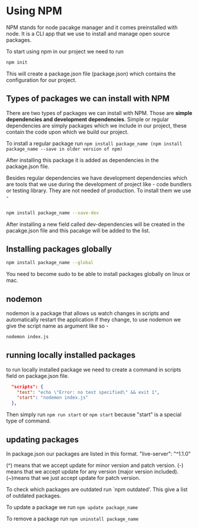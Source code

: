 # Using NPM

NPM stands for node pacakge manager and it comes preinstalled with node. It is a CLI app that we use to install and manage open source packages.

To start using npm in our project we need to run

```bash
npm init
```

This will create a package.json file (package.json) which contains the configuration for our project.

## Types of packages we can install with NPM

There are two types of packages we can install with NPM. Those are **simple dependencies and development dependencies**. Simple or regular dependencies are simply packages which we include in our project, these contain the code upon which we build our project.

To install a regular package run
`npm install package_name (npm install package_name --save in older version of npm)`

After installing this package it is added as dependencies in the package.json file.

Besides regular dependencies we have development dependencies which are tools that we use during the development of project like - code bundlers or testing library. They are not needed of production. To install them we use -

```bash

npm install package_name --save-dev
```

After installing a new field called dev-dependencies will be created in the pacakge.json file and this pacakge will be added to the list.

## Installing packages globally

```bash
npm install package_name --global
```

You need to become sudo to be able to install packages globally on linux or mac.

## nodemon

nodemon is a package that allows us watch changes in scripts and automatically restart the application if they change, to use nodemon we give the script name as argument like so -

```bash
nodemon index.js

```

## running locally installed packages

to run locally installed package we need to create a command in scripts field on package.json file.

```json
  "scripts": {
    "test": "echo \"Error: no test specified\" && exit 1",
    "start": "nodemon index.js"
  },

```

Then simply run `npm run start` or `npm start` because "start" is a special type of command.

## updating packages

In package.json our packages are listed in this format.
"live-server": "^1.1.0"

(^) means that we accept update for minor version and patch version.
(-) means that we accept update for any version (major version included).
(~)means that we just accept update for patch version.

To check which packages are outdated run `npm outdated'. This give a list of outdated packages.

To update a package we run `npm update package_name`

To remove a package run `npm uninstall package_name`
